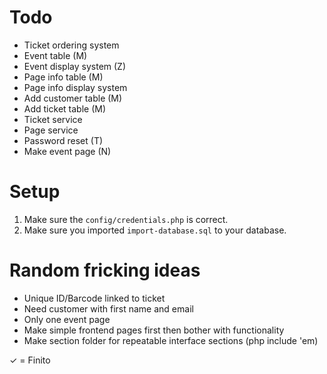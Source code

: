 # Todo
* Ticket ordering system
* Event table (M)
* Event display system (Z)
* Page info table (M)
* Page info display system
* Add customer table (M)
* Add ticket table (M)
* Ticket service 
* Page service
* Password reset (T)
* Make event page (N)


# Setup
1. Make sure the `config/credentials.php` is correct.
2. Make sure you imported `import-database.sql` to your database.

# Random fricking ideas
* Unique ID/Barcode linked to ticket
* Need customer with first name and email
* Only one event page
* Make simple frontend pages first then bother with functionality
* Make section folder for repeatable interface sections (php include 'em) 

✓ = Finito